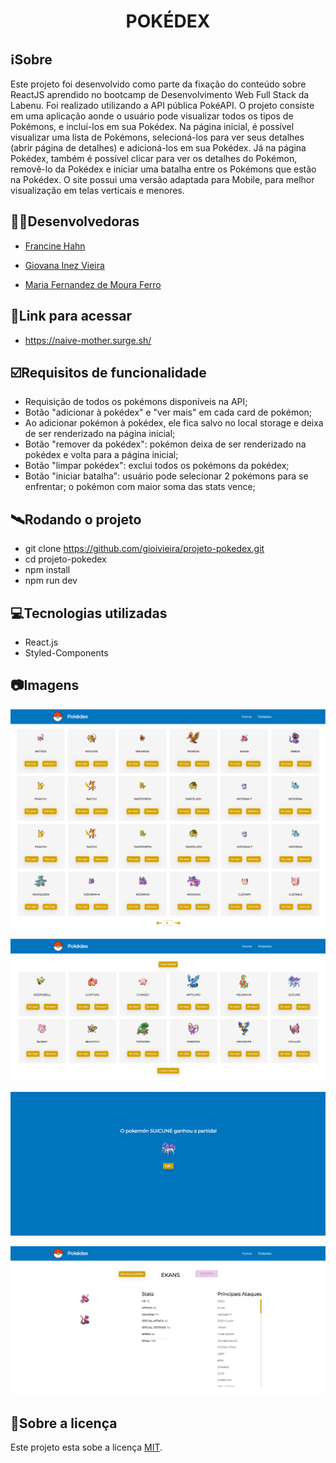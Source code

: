 <h1 align="center">POKÉDEX</h1>

##  ℹ️Sobre
Este projeto foi desenvolvido como parte da fixação do conteúdo sobre ReactJS aprendido no bootcamp de Desenvolvimento Web Full Stack da Labenu. Foi realizado utilizando a API pública PokéAPI. O projeto consiste em uma aplicação aonde o usuário pode visualizar todos os tipos de Pokémons, e incluí-los em sua Pokédex. Na página inicial, é possível visualizar uma lista de Pokémons, selecioná-los para ver seus detalhes (abrir página de detalhes) e adicioná-los em sua Pokédex. Já na página Pokédex, também é possível clicar para ver os detalhes do Pokémon, removê-lo da Pokédex e iniciar uma batalha entre os Pokémons que estão na Pokédex. O site possui uma versão adaptada para Mobile, para melhor visualização em telas verticais e menores.

##  👩‍💻Desenvolvedoras
- <a href="https://github.com/francinehahn" target="_blank"><p>Francine Hahn</p></a>
- <a href="https://github.com/gioivieira" target="_blank"><p>Giovana Inez Vieira</p></a>
- <a href="https://github.com/mariafmf" target="_blank"><p>Maria Fernandez de Moura Ferro</p></a>

## 🔗Link para acessar
- https://naive-mother.surge.sh/

## ☑️Requisitos de funcionalidade
- Requisição de todos os pokémons disponíveis na API;
- Botão "adicionar à pokédex" e "ver mais" em cada card de pokémon;
- Ao adicionar pokémon à pokédex, ele fica salvo no local storage e deixa de ser renderizado na página inicial;
- Botão "remover da pokédex": pokémon deixa de ser renderizado na pokédex e volta para a página inicial;
- Botão "limpar pokédex": exclui todos os pokémons da pokédex;
- Botão "iniciar batalha": usuário pode selecionar 2 pokémons para se enfrentar; o pokémon com maior soma das stats vence;

## 🛰Rodando o projeto

* git clone https://github.com/gioivieira/projeto-pokedex.git 
* cd projeto-pokedex 
* npm install
* npm run dev 

## 💻Tecnologias utilizadas
- React.js
- Styled-Components

## 📷Imagens
![print1](./src/img/print1.png)


![print2](./src/img/print2.png)


![print3](./src/img/print3.png)


![print4](./src/img/print4.png)

## 📝Sobre a licença

Este projeto esta sobe a licença [MIT](./LICENSE).

